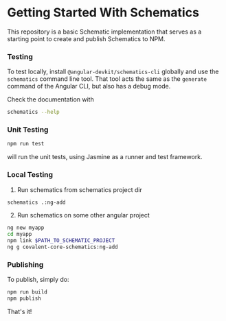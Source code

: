 # Getting Started With Schematics

This repository is a basic Schematic implementation that serves as a starting point to create and publish Schematics to NPM.

### Testing

To test locally, install `@angular-devkit/schematics-cli` globally and use the `schematics` command line tool. That tool acts the same as the `generate` command of the Angular CLI, but also has a debug mode.

Check the documentation with
```bash
schematics --help
```

### Unit Testing

```bash
npm run test
```

will run the unit tests, using Jasmine as a runner and test framework.

### Local Testing

1. Run schematics from schematics project dir
```bash
schematics .:ng-add
```

2. Run schematics on some other angular project
```bash
ng new myapp
cd myapp
npm link $PATH_TO_SCHEMATIC_PROJECT
ng g covalent-core-schematics:ng-add
```

### Publishing

To publish, simply do:

```bash
npm run build
npm publish
```

That's it!
 